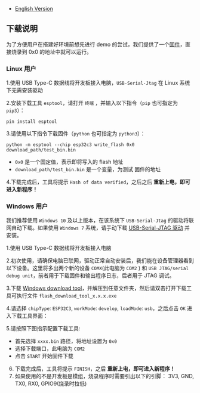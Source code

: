 - [English Version](./Download_Guide_EN.md)

## 下载说明

为了方便用户在搭建好环境前想先进行 demo 的尝试，我们提供了一个[固件](../test_demo/)，直接烧录到 0x0 的地址中就可以运行。

### Linux 用户

1.使用 USB Type-C 数据线将开发板接入电脑，`USB-Serial-Jtag` 在 Linux 系统下无需安装驱动

2.安装下载工具 `esptool`，请打开 `终端` ，并输入以下指令（`pip` 也可指定为 `pip3`）：

```
pin install esptool
```

3.请使用以下指令下载固件（`python` 也可指定为 `python3`）：

```
python -m esptool --chip esp32c3 write_flash 0x0 download_path/test_bin.bin
```

- `0x0` 是一个固定值，表示即将写入的 flash 地址
-  `download_path/test_bin.bin` 是一个变量，为测试 固件的地址

4.下载完成后，工具将提示 `Hash of data verified`，之后之后 **重新上电，即可进入新程序！**

### Windows 用户

我们推荐使用 `Windows 10` 及以上版本，在该系统下 `USB-Serial-Jtag` 的驱动将联网自动下载。如果使用 `Windows 7` 系统，请手动下载 [USB-Serial-JTAG 驱动](https://dl.espressif.com/dl/idf-driver/idf-driver-esp32-usb-jtag-2021-07-15.zip) 并安装。

1.使用 USB Type-C 数据线将开发板接入电脑

2.初次使用，请确保电脑已联网，驱动正常自动安装后，我们能在设备管理器看到以下设备。这里将多出两个新的设备 `COMX`(此电脑为 `COM2` ) 和 `USB JTAG/serial debug unit`，前者用于下载固件和输出程序日志，后者用于 JTAG 调试。

3.下载 [Windows download tool](https://www.espressif.com/sites/default/files/tools/flash_download_tool_3.9.2_0.zip)，并解压到任意文件夹，然后请双击打开下载工具可执行文件 `flash_download_tool_x.x.x.exe`

4.请选择 `chipType`: `ESP32C3`, `workMode`: `develop`, `loadMode`: `usb`，之后点击 `OK` 进入下载工具界面：

5.请按照下图指示配置下载工具:

- 首先选择 `xxxx.bin` 路径，将地址设置为 `0x0`
- 选择下载端口，此电脑为 `COM2` 
- 点击 `START` 开始固件下载

6. 下载完成后，工具将提示 `FINISH`，之后 **重新上电，即可进入新程序！**
7. 如果使用的不是开发板是模组，烧录程序时需要引出以下的引脚： 3V3, GND, TX0, RX0, GPIO9(烧录时拉低)
